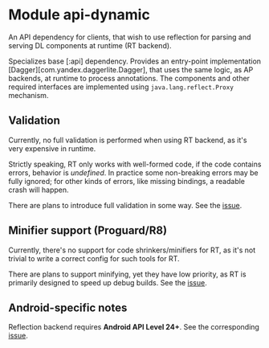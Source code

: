 # Module api-dynamic

An API dependency for clients, that wish to use reflection for parsing and serving DL components at runtime
(RT backend).

Specializes base [:api] dependency.
Provides an entry-point implementation [Dagger][com.yandex.daggerlite.Dagger], that uses the same logic, as AP backends,
at runtime to process annotations. The components and other required interfaces are implemented using
`java.lang.reflect.Proxy` mechanism.

## Validation

Currently, no full validation is performed when using RT backend, as it's very expensive in runtime.

Strictly speaking, RT only works with well-formed code, if the code contains errors, behavior is _undefined_.
In practice some non-breaking errors may be fully ignored; for other kinds of errors, like missing bindings,
a readable crash will happen.

There are plans to introduce full validation in some way. See the [issue](https://st.yandex-team.ru/DAGGERLITE-32).

## Minifier support (Proguard/R8)

Currently, there's no support for code shrinkers/minifiers for RT,
as it's not trivial to write a correct config for such tools for RT.

There are plans to support minifying, yet they have low priority, as RT is primarily designed to speed up debug builds.
See the [issue](https://st.yandex-team.ru/DAGGERLITE-33).

## Android-specific notes

Reflection backend requires **Android API Level 24+**.
See the corresponding [issue](https://st.yandex-team.ru/DAGGERLITE-25).